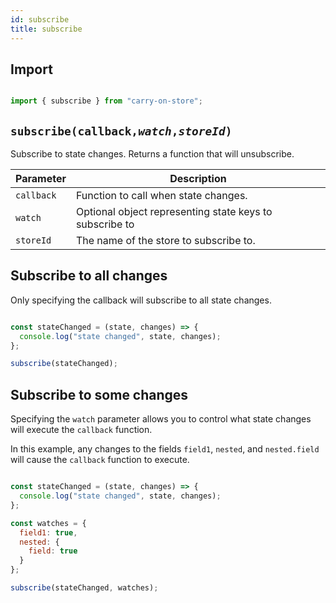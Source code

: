 ```yaml
---
id: subscribe
title: subscribe
---
```

## Import

```js

import { subscribe } from "carry-on-store";

```

## `subscribe(callback,`_`watch`_`,`_`storeId`_`)`

Subscribe to state changes. Returns a function that will unsubscribe.

| Parameter         | Description                                             |
| ----------------- | ------------------------------------------------------- |
| `callback` | Function to call when state changes.                    |
| `watch`    | Optional object representing state keys to subscribe to |
| `storeId`  | The name of the store to subscribe to.                  |

## Subscribe to all changes

Only specifying the callback will subscribe to all state changes.

```js

const stateChanged = (state, changes) => {
  console.log("state changed", state, changes);
};

subscribe(stateChanged);

```

## Subscribe to some changes

Specifying the `watch` parameter allows you to control what state changes will
execute the `callback` function.

In this example, any changes to the fields `field1`, `nested`, and
`nested.field` will cause the `callback` function to execute.

```js

const stateChanged = (state, changes) => {
  console.log("state changed", state, changes);
};

const watches = {
  field1: true,
  nested: {
    field: true
  }
};

subscribe(stateChanged, watches);

```
